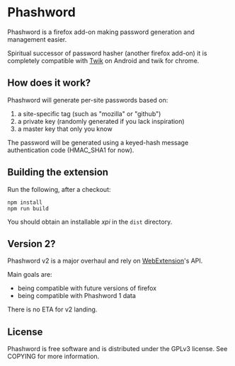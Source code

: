 # Phashword

Phashword is a firefox add-on making password generation and management easier.

Spiritual successor of password hasher (another firefox add-on) it is completely compatible with [Twik](https://github.com/gustavomondron/twik) on Android and twik for chrome.

## How does it work?

Phashword will generate per-site passwords based on:

1. a site-specific tag (such as "mozilla" or "github")
1. a private key (randomly generated if you lack inspiration)
1. a master key that only you know

The password will be generated using a keyed-hash message authentication code (HMAC_SHA1 for now).

## Building the extension

Run the following, after a checkout:

    npm install
    npm run build

You should obtain an installable _xpi_ in the `dist` directory.

## Version 2?

Phashword v2 is a major overhaul and rely on [WebExtension](https://developer.mozilla.org/en-US/Add-ons/WebExtensions)'s API.

Main goals are:

* being compatible with future versions of firefox
* being compatible with Phashword 1 data

There is no ETA for v2 landing.

## License

Phashword is free software and is distributed under the GPLv3 license. See COPYING for more information.
